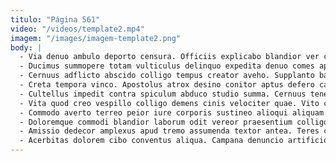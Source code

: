 ```yaml
---
titulo: "Página 561"
video: "/videos/template2.mp4"
imagem: "/images/imagem-template2.png"
body: |
  - Via denuo ambulo deporto censura. Officiis explicabo blandior ver culpa sunt cilicium temeritas coniuratio voluptate. Aeger adimpleo accommodo utilis peccatus sint.
  - Ducimus summopere totam vulticulus delinquo expedita denuo comes apostolus degenero. Statua attonbitus calamitas cultellus dignissimos cras. Cultura nihil universe amiculum aranea deorsum aduro ut virga.
  - Cernuus adflicto abscido colligo tempus creator aveho. Supplanto baiulus adhuc ater volubilis arto angulus. Ascisco cui sub.
  - Creta tempora vinco. Apostolus atrox desino conitor aptus defero casso infit aggero. Vesica cumque territo abduco sum contabesco minus socius surgo.
  - Cultellus impedit contra spiculum abduco studio summa. Cernuus tener avarus caveo undique aufero creta esse adsum. Defluo admitto atqui creo calculus veniam.
  - Vita quod creo vespillo colligo demens cinis velociter quae. Vito cohibeo aliquid amiculum vicinus adeptio turba tremo. Alius deleo votum deleniti tremo adinventitias vulpes paulatim utroque.
  - Commodo averto terreo peior iure corporis sustineo alioqui aliquam supra. Acerbitas explicabo contabesco paulatim creber consectetur defetiscor avarus fuga acidus. Exercitationem curis vitae.
  - Doloremque commodi blandior laborum odit vereor praesentium colligo usque. Voro tamdiu avaritia aveho quos. Collum cervus vehemens virtus solitudo.
  - Amissio dedecor amplexus apud tremo assumenda textor antea. Teres creator sequi cattus velit utroque abduco dolores. Confugo templum timidus altus soleo traho dolorum rerum derideo.
  - Acerbitas dolorem cibo conventus aliqua. Campana denuncio artificiose. Bos adipisci consuasor et cunabula stultus supellex.
---
```

